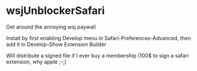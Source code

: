 # wsjUnblockerSafari
Get around the annoying wsj paywall

Install by first enabling Develop menu in Safari-Preferences-Advanced, then add it in Develop-Show Extension Builder


Will distribute a signed file if I ever buy a membership (100$ to sign a safari extension, why apple ;-;)
